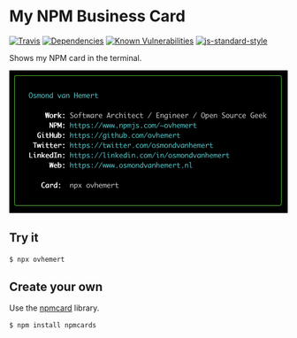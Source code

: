 # My NPM Business Card

[![Travis](https://img.shields.io/travis/com/ovhemert/ovhemert.svg?branch=master&logo=travis)](https://travis-ci.com/ovhemert/ovhemert)
[![Dependencies](https://img.shields.io/david/ovhemert/ovhemert.svg)](https://david-dm.org/ovhemert/ovhemert)
[![Known Vulnerabilities](https://snyk.io/test/npm/ovhemert/badge.svg)](https://snyk.io/test/npm/ovhemert)
[![js-standard-style](https://img.shields.io/badge/code%20style-standard-brightgreen.svg?style=flat)](http://standardjs.com/)

Shows my NPM card in the terminal.

![Example](./assets/images/screenshot.png)

## Try it

``` sh
$ npx ovhemert
```

## Create your own

Use the [npmcard](https://www.npmjs.com/package/npmcard) library.

``` sh
$ npm install npmcards
```